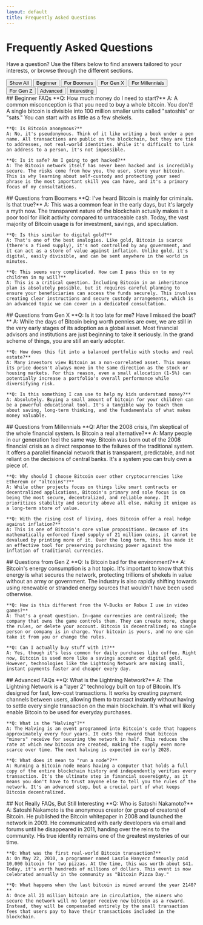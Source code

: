 ```yaml
---
layout: default
title: Frequently Asked Questions
---
```


# Frequently Asked Questions

Have a question? Use the filters below to find answers tailored to your interests, or browse through the different sections.

<div class="faq-toggle">
  <button class="faq-button is-active" data-filter="all">Show All</button>
  <button class="faq-button" data-filter="beginner">Beginner</button>
  <button class="faq-button" data-filter="boomers">For Boomers</button>
  <button class="faq-button" data-filter="genx">For Gen X</button>
  <button class="faq-button" data-filter="millennials">For Millennials</button>
  <button class="faq-button" data-filter="genz">For Gen Z</button>
  <button class="faq-button" data-filter="advanced">Advanced</button>
  <button class="faq-button" data-filter="interesting">Interesting</button>
</div>

<div id="faq-container">
  <div class="faq-section" id="beginner">
    ## Beginner FAQs
    **Q: How much money do I need to start?**
    A: A common misconception is that you need to buy a whole bitcoin. You don't! A single bitcoin is divisible into 100 million smaller units called "satoshis" or "sats." You can start with as little as a few shekels.
    
    **Q: Is Bitcoin anonymous?**
    A: No, it's pseudonymous. Think of it like writing a book under a pen name. All transactions are public on the blockchain, but they are tied to addresses, not real-world identities. While it's difficult to link an address to a person, it's not impossible.
    
    **Q: Is it safe? Am I going to get hacked?**
    A: The Bitcoin network itself has never been hacked and is incredibly secure. The risks come from how you, the user, store your bitcoin. This is why learning about self-custody and protecting your seed phrase is the most important skill you can have, and it's a primary focus of my consultations.
  </div>

  <div class="faq-section" id="boomers">
    ## Questions from Boomers
    **Q: I've heard Bitcoin is mainly for criminals. Is that true?**
    A: This was a common fear in the early days, but it's largely a myth now. The transparent nature of the blockchain actually makes it a poor tool for illicit activity compared to untraceable cash. Today, the vast majority of Bitcoin usage is for investment, savings, and speculation.
    
    **Q: Is this similar to digital gold?**
    A: That's one of the best analogies. Like gold, Bitcoin is scarce (there's a fixed supply), it's not controlled by any government, and it can act as a store of value against inflation. Unlike gold, it's digital, easily divisible, and can be sent anywhere in the world in minutes.
    
    **Q: This seems very complicated. How can I pass this on to my children in my will?**
    A: This is a critical question. Including Bitcoin in an inheritance plan is absolutely possible, but it requires careful planning to ensure your beneficiaries can access the funds securely. This involves creating clear instructions and secure custody arrangements, which is an advanced topic we can cover in a dedicated consultation.
  </div>

  <div class="faq-section" id="genx">
    ## Questions from Gen X
    **Q: Is it too late for me? Have I missed the boat?**
    A: While the days of Bitcoin being worth pennies are over, we are still in the very early stages of its adoption as a global asset. Most financial advisors and institutions are just beginning to take it seriously. In the grand scheme of things, you are still an early adopter.
    
    **Q: How does this fit into a balanced portfolio with stocks and real estate?**
    A: Many investors view Bitcoin as a non-correlated asset. This means its price doesn't always move in the same direction as the stock or housing markets. For this reason, even a small allocation (1-5%) can potentially increase a portfolio's overall performance while diversifying risk.
    
    **Q: Is this something I can use to help my kids understand money?**
    A: Absolutely. Buying a small amount of bitcoin for your children can be a powerful educational tool. It's a tangible way to teach them about saving, long-term thinking, and the fundamentals of what makes money valuable.
  </div>

  <div class="faq-section" id="millennials">
    ## Questions from Millennials
    **Q: After the 2008 crisis, I'm skeptical of the whole financial system. Is Bitcoin a real alternative?**
    A: Many people in our generation feel the same way. Bitcoin was born out of the 2008 financial crisis as a direct response to the failures of the traditional system. It offers a parallel financial network that is transparent, predictable, and not reliant on the decisions of central banks. It's a system you can truly own a piece of.
    
    **Q: Why should I choose Bitcoin over other cryptocurrencies like Ethereum or "altcoins"?**
    A: While other projects focus on things like smart contracts or decentralized applications, Bitcoin's primary and sole focus is on being the most secure, decentralized, and reliable money. It prioritizes stability and security above all else, making it unique as a long-term store of value.
    
    **Q: With the rising cost of living, does Bitcoin offer a real hedge against inflation?**
    A: This is one of Bitcoin's core value propositions. Because of its mathematically enforced fixed supply of 21 million coins, it cannot be devalued by printing more of it. Over the long term, this has made it an effective tool for preserving purchasing power against the inflation of traditional currencies.
  </div>

  <div class="faq-section" id="genz">
    ## Questions from Gen Z
    **Q: Is Bitcoin bad for the environment?**
    A: Bitcoin's energy consumption is a hot topic. It's important to know that this energy is what secures the network, protecting trillions of shekels in value without an army or government. The industry is also rapidly shifting towards using renewable or stranded energy sources that wouldn't have been used otherwise.
    
    **Q: How is this different from the V-Bucks or Robux I use in video games?**
    A: That's a great question. In-game currencies are centralized; the company that owns the game controls them. They can create more, change the rules, or delete your account. Bitcoin is decentralized; no single person or company is in charge. Your bitcoin is yours, and no one can take it from you or change the rules.
    
    **Q: Can I actually buy stuff with it?**
    A: Yes, though it's less common for daily purchases like coffee. Right now, Bitcoin is used more like a savings account or digital gold. However, technologies like the Lightning Network are making small, instant payments faster and cheaper every day.
  </div>

  <div class="faq-section" id="advanced">
    ## Advanced FAQs
    **Q: What is the Lightning Network?**
    A: The Lightning Network is a "layer 2" technology built on top of Bitcoin. It's designed for fast, low-cost transactions. It works by creating payment channels between users, allowing them to transact instantly without having to settle every single transaction on the main blockchain. It's what will likely enable Bitcoin to be used for everyday purchases.
    
    **Q: What is the "Halving"?**
    A: The Halving is an event programmed into Bitcoin's code that happens approximately every four years. It cuts the reward that bitcoin "miners" receive for securing the network in half. This reduces the rate at which new bitcoin are created, making the supply even more scarce over time. The next halving is expected in early 2028.
    
    **Q: What does it mean to "run a node"?**
    A: Running a Bitcoin node means having a computer that holds a full copy of the entire blockchain history and independently verifies every transaction. It's the ultimate step in financial sovereignty, as it means you don't have to trust anyone else to tell you the rules of the network. It's an advanced step, but a crucial part of what keeps Bitcoin decentralized.
  </div>
  
  <div class="faq-section" id="interesting">
    ## Not Really FAQs, But Still Interesting
    **Q: Who is Satoshi Nakamoto?**
    A: Satoshi Nakamoto is the anonymous creator (or group of creators) of Bitcoin. He published the Bitcoin whitepaper in 2008 and launched the network in 2009. He communicated with early developers via email and forums until he disappeared in 2011, handing over the reins to the community. His true identity remains one of the greatest mysteries of our time.
    
    **Q: What was the first real-world Bitcoin transaction?**
    A: On May 22, 2010, a programmer named Laszlo Hanyecz famously paid 10,000 bitcoin for two pizzas. At the time, this was worth about $41. Today, it's worth hundreds of millions of dollars. This event is now celebrated annually in the community as "Bitcoin Pizza Day."
    
    **Q: What happens when the last bitcoin is mined around the year 2140?**
    A: Once all 21 million bitcoin are in circulation, the miners who secure the network will no longer receive new bitcoin as a reward. Instead, they will be compensated entirely by the small transaction fees that users pay to have their transactions included in the blockchain.
  </div>
</div>
